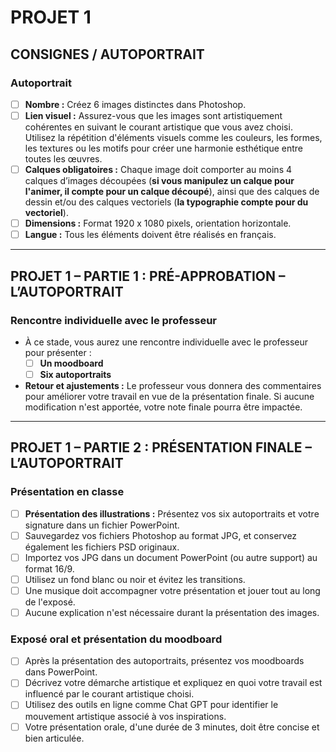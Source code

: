 <style>.md-footer{display:none;}</style>
<style>.md-header{display:none;}</style>
# PROJET 1

## **CONSIGNES / AUTOPORTRAIT**

### **Autoportrait**
- [ ] **Nombre :** Créez 6 images distinctes dans Photoshop.
- [ ] **Lien visuel :** Assurez-vous que les images sont artistiquement cohérentes en suivant le courant artistique que vous avez choisi. Utilisez la répétition d'éléments visuels comme les couleurs, les formes, les textures ou les motifs pour créer une harmonie esthétique entre toutes les œuvres.
- [ ] **Calques obligatoires :** Chaque image doit comporter au moins 4 calques d’images découpées (**si vous manipulez un calque pour l'animer, il compte pour un calque découpé**), ainsi que des calques de dessin et/ou des calques vectoriels (**la typographie compte pour du vectoriel**).
- [ ] **Dimensions :** Format 1920 x 1080 pixels, orientation horizontale.
- [ ] **Langue :** Tous les éléments doivent être réalisés en français.

---

## PROJET 1 – PARTIE 1 : PRÉ-APPROBATION – L’AUTOPORTRAIT

### **Rencontre individuelle avec le professeur**
- À ce stade, vous aurez une rencontre individuelle avec le professeur pour présenter :
  - [ ] **Un moodboard**
  - [ ] **Six autoportraits**

- **Retour et ajustements :** Le professeur vous donnera des commentaires pour améliorer votre travail en vue de la présentation finale. Si aucune modification n'est apportée, votre note finale pourra être impactée.

---

## PROJET 1 – PARTIE 2 : PRÉSENTATION FINALE – L’AUTOPORTRAIT

### **Présentation en classe**
- [ ] **Présentation des illustrations :** Présentez vos six autoportraits et votre signature dans un fichier PowerPoint.
- [ ] Sauvegardez vos fichiers Photoshop au format JPG, et conservez également les fichiers PSD originaux.
- [ ] Importez vos JPG dans un document PowerPoint (ou autre support) au format 16/9.
- [ ] Utilisez un fond blanc ou noir et évitez les transitions.
- [ ] Une musique doit accompagner votre présentation et jouer tout au long de l'exposé.
- [ ] Aucune explication n'est nécessaire durant la présentation des images.

### **Exposé oral et présentation du moodboard**
- [ ] Après la présentation des autoportraits, présentez vos moodboards dans PowerPoint.
- [ ] Décrivez votre démarche artistique et expliquez en quoi votre travail est influencé par le courant artistique choisi.
- [ ] Utilisez des outils en ligne comme Chat GPT pour identifier le mouvement artistique associé à vos inspirations.
- [ ] Votre présentation orale, d'une durée de 3 minutes, doit être concise et bien articulée.
